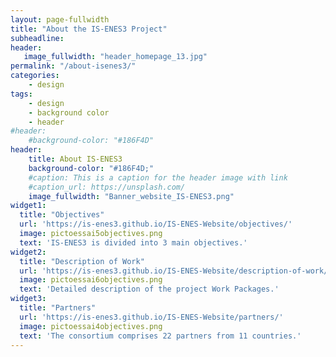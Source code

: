 ```yaml
---
layout: page-fullwidth
title: "About the IS-ENES3 Project"
subheadline: 
header:
   image_fullwidth: "header_homepage_13.jpg"
permalink: "/about-isenes3/"
categories:
    - design
tags:
    - design
    - background color
    - header
#header:
    #background-color: "#186F4D"
header:
    title: About IS-ENES3
    background-color: "#186F4D;"
    #caption: This is a caption for the header image with link
    #caption_url: https://unsplash.com/
    image_fullwidth: "Banner_website_IS-ENES3.png"
widget1:
  title: "Objectives"
  url: 'https://is-enes3.github.io/IS-ENES-Website/objectives/'
  image: pictoessai5objectives.png
  text: 'IS-ENES3 is divided into 3 main objectives.'
widget2:
  title: "Description of Work"
  url: 'https://is-enes3.github.io/IS-ENES-Website/description-of-work/'
  image: pictoessai6objectives.png
  text: 'Detailed description of the project Work Packages.'
widget3:
  title: "Partners"
  url: 'https://is-enes3.github.io/IS-ENES-Website/partners/'
  image: pictoessai4objectives.png
  text: 'The consortium comprises 22 partners from 11 countries.'
---
```

